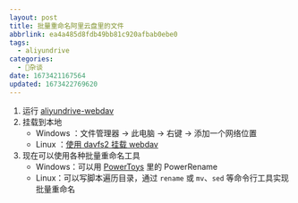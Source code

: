 ```yaml
---
layout: post
title: 批量重命名阿里云盘里的文件
abbrlink: ea4a485d8fdb49bb81c920afbab0ebe0
tags:
  - aliyundrive
categories:
  - 📝杂谈
date: 1673421167564
updated: 1673422769620
---
```

1. 运行 [aliyundrive-webdav](https://github.com/messense/aliyundrive-webdav)
2. 挂载到本地
   * Windows ：文件管理器 → 此电脑 → 右键 → 添加一个网络位置
   * Linux ：[使用 davfs2 挂载 webdav](https://blog.oopsky.top/post/a7b61f3fa1934555a3a519c34a61cd75/)
3. 现在可以使用各种批量重命名工具
   * Windows：可以用 [PowerToys](https://github.com/microsoft/PowerToys) 里的 PowerRename
   * Linux：可以写脚本遍历目录，通过 `rename` 或 `mv`、`sed` 等命令行工具实现批量重命名
